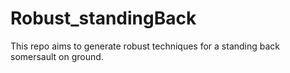 # Robust_standingBack
This repo aims to generate robust techniques for a standing back somersault on ground.
